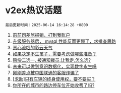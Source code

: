 # v2ex热议话题

`最后更新时间：2025-06-14 16:14:28 +0800`

1. [前前司差旅报销，打到我账户](https://www.v2ex.com/t/1138438)
1. [升级服务器后， mysql 性能反而更慢了，求排查思路](https://www.v2ex.com/t/1138433)
1. [恶心流氓的彩云天气](https://www.v2ex.com/t/1138528)
1. [如果决定不生孩子，需要考虑做哪些准备？](https://www.v2ex.com/t/1138501)
1. [赔偿二选一, 被通知裁员,让我走,怎么选?](https://www.v2ex.com/t/1138446)
1. [未来可以做到意识数据化，实现数字永生吗](https://www.v2ex.com/t/1138534)
1. [刚刚差点被中国联通的客服诈骗了](https://www.v2ex.com/t/1138431)
1. [[求助]只有车辆的终身使用权，要不要买？](https://www.v2ex.com/t/1138512)
1. [你所在的城市的路边停车位开始收费了吗?](https://www.v2ex.com/t/1138543)

